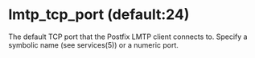 # lmtp_tcp_port (default:24) 


The default TCP port that the Postfix LMTP client connects to.
Specify a symbolic name (see services(5)) or a numeric port.



